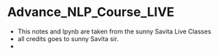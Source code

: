 # Advance_NLP_Course_LIVE
- This notes and Ipynb are taken from the sunny Savita Live Classes
- all credits goes to sunny Savita sir.
- 
